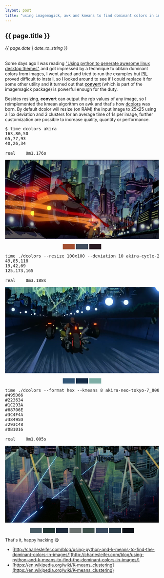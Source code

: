 ```yaml
---
layout: post
title: "using imagemagick, awk and kmeans to find dominant colors in images"
---
```


## {{ page.title }}

###### {{ page.date | date_to_string }}

Some days ago I was reading ["Using python to generate awesome linux desktop themes"](http://charlesleifer.com/blog/using-python-to-generate-awesome-linux-desktop-themes/) and got impressed by a technique to obtain dominant colors from images, I went ahead and tried to run the examples but [PIL](http://www.pythonware.com/products/pil/) proved difficult to install, so I looked around to see if I could replace it for some other utility and it turned out that [**convert**](http://www.imagemagick.org/script/convert.php) (which is part of the imagemagick package) is powerful enough for the duty.

Besides resizing, **convert** can output the rgb values of any image, so I reimplemented the kmean algorithm on awk and that's how [dcolors](https://raw.githubusercontent.com/chilicuil/learn/master/sh/tools/dcolors) was born. By default dcolor will resize (on RAM) the input image to 25x25 using a 1px deviation and 3 clusters for an average time of 1s per image, further customization are possible to increase quality, quantity or performance.

<pre class="sh_sh">
$ time dcolors akira
163,80,50
65,77,93
40,26,34

real    0m1.176s
</pre>
**[![](/assets/img/akira_800x800.jpg)](/assets/img/akira_800x800.jpg)**
<div style="text-align: center;">
    <span style="background-color: #a35032">&nbsp;&nbsp;&nbsp;&nbsp;&nbsp;&nbsp;&nbsp;&nbsp;&nbsp;&nbsp;</span>
    <span style="background-color: #414d5d">&nbsp;&nbsp;&nbsp;&nbsp;&nbsp;&nbsp;&nbsp;&nbsp;&nbsp;&nbsp;</span>
    <span style="background-color: #281a22">&nbsp;&nbsp;&nbsp;&nbsp;&nbsp;&nbsp;&nbsp;&nbsp;&nbsp;&nbsp;</span>
</div>

<pre class="sh_sh">
time ./dcolors --resize 100x100 --deviation 10 akira-cycle-2.png
49,85,118
19,42,69
125,173,165

real    0m3.188s
</pre>
**[![](/assets/img/akira-cycle-2_800x800.png)](/assets/img/akira-cycle-2_800x800.png)**
<div style="text-align: center;">
    <span style="background-color: #315576">&nbsp;&nbsp;&nbsp;&nbsp;&nbsp;&nbsp;&nbsp;&nbsp;&nbsp;&nbsp;</span>
    <span style="background-color: #132a45">&nbsp;&nbsp;&nbsp;&nbsp;&nbsp;&nbsp;&nbsp;&nbsp;&nbsp;&nbsp;</span>
    <span style="background-color: #7dada5">&nbsp;&nbsp;&nbsp;&nbsp;&nbsp;&nbsp;&nbsp;&nbsp;&nbsp;&nbsp;</span>
</div>

<pre class="sh_sh">
time ./dcolors --format hex --kmeans 8 akira-neo-tokyo-7_800x800.png
#495D66
#223634
#1C293A
#68706E
#3C4F4A
#38495D
#293C48
#0B1016

real    0m1.005s
</pre>
**[![](/assets/img/akira-neo-tokyo-7_800x800.png)](/assets/img/akira-neo-tokyo-7_800x800.png)**
<div style="text-align: center;">
    <span style="background-color: #495D66">&nbsp;&nbsp;&nbsp;&nbsp;&nbsp;&nbsp;&nbsp;&nbsp;&nbsp;&nbsp;</span>
    <span style="background-color: #223634">&nbsp;&nbsp;&nbsp;&nbsp;&nbsp;&nbsp;&nbsp;&nbsp;&nbsp;&nbsp;</span>
    <span style="background-color: #1C293A">&nbsp;&nbsp;&nbsp;&nbsp;&nbsp;&nbsp;&nbsp;&nbsp;&nbsp;&nbsp;</span>
    <span style="background-color: #68706E">&nbsp;&nbsp;&nbsp;&nbsp;&nbsp;&nbsp;&nbsp;&nbsp;&nbsp;&nbsp;</span>
    <span style="background-color: #3C4F4A">&nbsp;&nbsp;&nbsp;&nbsp;&nbsp;&nbsp;&nbsp;&nbsp;&nbsp;&nbsp;</span>
    <span style="background-color: #38495D">&nbsp;&nbsp;&nbsp;&nbsp;&nbsp;&nbsp;&nbsp;&nbsp;&nbsp;&nbsp;</span>
    <span style="background-color: #293C48">&nbsp;&nbsp;&nbsp;&nbsp;&nbsp;&nbsp;&nbsp;&nbsp;&nbsp;&nbsp;</span>
    <span style="background-color: #0B1016">&nbsp;&nbsp;&nbsp;&nbsp;&nbsp;&nbsp;&nbsp;&nbsp;&nbsp;&nbsp;</span>
</div>

That's it, happy hacking &#128523;

- [http://charlesleifer.com/blog/using-python-and-k-means-to-find-the-dominant-colors-in-images/](http://charlesleifer.com/blog/using-python-and-k-means-to-find-the-dominant-colors-in-images/)
- [https://en.wikipedia.org/wiki/K-means_clustering](https://en.wikipedia.org/wiki/K-means_clustering)
